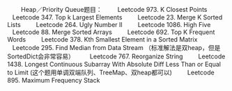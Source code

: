 
        Heap／Priority Queue题目：
        Leetcode 973. K Closest Points
        Leetcode 347. Top k Largest Elements
        Leetcode 23. Merge K Sorted Lists
        Leetcode 264. Ugly Number II
        Leetcode 1086. High Five
        Leetcode 88. Merge Sorted Arrays
        Leetcode 692. Top K Frequent Words
        Leetcode 378. Kth Smallest Element in a Sorted Matrix
        Leetcode 295. Find Median from Data Stream （标准解法是双heap，但是SortedDict会非常容易）
        Leetcode 767. Reorganize String
        Leetcode 1438. Longest Continuous Subarray With Absolute Diff Less Than or Equal to Limit (这个题用单调双端队列、TreeMap、双heap都可以)
        Leetcode 895. Maximum Frequency Stack